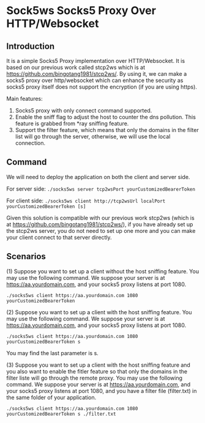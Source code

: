 # Sock5ws Socks5 Proxy Over HTTP/Websocket

## Introduction

It is a simple Socks5 Proxy implementation over HTTP/Websocket. It is based on our previous work called stcp2ws which is at https://github.com/bingotang1981/stcp2ws/. By using it, we can make a socks5 proxy over http/websocket which can enhance the security as socks5 proxy itself does not support the encryption (if you are using https).

Main features:

1. Socks5 proxy with only connect command supported.
2. Enable the sniff flag to adjust the host to counter the dns pollution. This feature is grabbed from *ray sniffing feature.
3. Support the filter feature, which means that only the domains in the filter list will go through the server, otherwise, we will use the local connection.

## Command

We will need to deploy the application on both the client and server side.

For server side: `./socks5ws server tcp2wsPort yourCustomizedBearerToken`

For client side: `./socks5ws client http://tcp2wsUrl localPort yourCustomizedBearerToken [s]`

Given this solution is compatible with our previous work stcp2ws (which is at https://github.com/bingotang1981/stcp2ws/), if you have already set up the stcp2ws server, you do not need to set up one more and you can make your client connect to that server directly.

## Scenarios

(1) Suppose you want to set up a client without the host sniffing feature. You may use the following command. We suppose your server is at https://aa.yourdomain.com, and your socks5 proxy listens at port 1080.

`./socks5ws client https://aa.yourdomain.com 1080 yourCustomizedBearerToken`

(2) Suppose you want to set up a client with the host sniffing feature. You may use the following command. We suppose your server is at https://aa.yourdomain.com, and your socks5 proxy listens at port 1080.

`./socks5ws client https://aa.yourdomain.com 1080 yourCustomizedBearerToken s`

You may find the last parameter is s.

(3) Suppose you want to set up a client with the host sniffing feature and you also want to enable the fitler feature so that only the domains in the filter liste will go through the remote proxy. You may use the following command. We suppose your server is at https://aa.yourdomain.com, and your socks5 proxy listens at port 1080, and you have a filter file (filter.txt) in the same folder  of your application.

`./socks5ws client https://aa.yourdomain.com 1080 yourCustomizedBearerToken s ./filter.txt`
